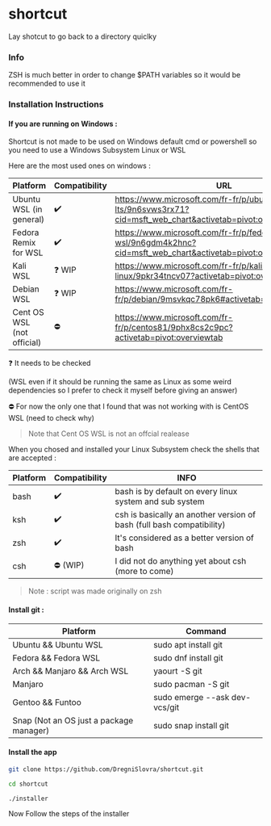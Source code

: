 # shortcut
Lay shotcut to go back to a directory quiclky

### Info

ZSH is much better in order to change $PATH variables so it would be recommended to use it

### Installation Instructions

#### If you are running on Windows :

Shortcut is not made to be used on Windows default cmd or powershell so you need to use a Windows Subsystem Linux or WSL

Here are the most used ones on windows :

|Platform   |Compatibility  | URL |
|------|-----|-----|
|Ubuntu WSL (in general) | :heavy_check_mark: | https://www.microsoft.com/fr-fr/p/ubuntu-2004-lts/9n6svws3rx71?cid=msft_web_chart&activetab=pivot:overviewtab |
|Fedora Remix for WSL | :heavy_check_mark: | https://www.microsoft.com/fr-fr/p/fedora-remix-for-wsl/9n6gdm4k2hnc?cid=msft_web_chart&activetab=pivot:overviewtab
|Kali WSL| :question: WIP | https://www.microsoft.com/fr-fr/p/kali-linux/9pkr34tncv07?activetab=pivot:overviewtab |
|Debian WSL | :question: WIP | https://www.microsoft.com/fr-fr/p/debian/9msvkqc78pk6#activetab=pivot:overviewtab|
|Cent OS WSL (not official) | :no_entry: | https://www.microsoft.com/fr-fr/p/centos81/9phx8cs2c9pc?activetab=pivot:overviewtab |

:question: It needs to be checked 

(WSL even if it should be running the same as Linux as some weird dependencies so I prefer to check it myself before giving an answer)

:no_entry: For now the only one that I found that was not working with is CentOS WSL (need to check why)

> Note that Cent OS WSL is not an offcial realease 

When you chosed and installed your Linux Subsystem check the shells that are accepted :

|Platform   |Compatibility  | INFO |
|------|-----|-----|
|bash | :heavy_check_mark: | bash is by default on every linux system and sub system|
|ksh  | :heavy_check_mark: | csh is basically an another version of bash (full bash compatibility) |
|zsh  | :heavy_check_mark: | It's considered as a better version of bash|
|csh  | :no_entry: (WIP) | I did not do anything yet about csh (more to come) | 

> Note : script was made originally on zsh 

#### Install git :

|Platform   |Command  |
|------|-----|
|Ubuntu && Ubuntu WSL| sudo apt install git|
|Fedora && Fedora WSL| sudo dnf install git|
|Arch && Manjaro && Arch WSL | yaourt -S git |
|Manjaro | sudo pacman -S git |
|Gentoo && Funtoo | sudo emerge --ask dev-vcs/git |
|Snap (Not an OS just a package manager)| sudo snap install git|

#### Install the app


```sh
git clone https://github.com/DregniSlovra/shortcut.git
```

```sh
cd shortcut
```

```sh
./installer
```

Now Follow the steps of the installer
